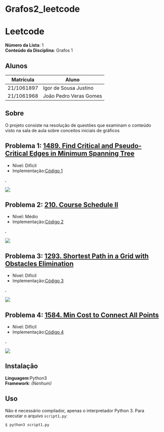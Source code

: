 # Grafos2_leetcode

# Leetcode

**Número da Lista**: 1<br>
**Conteúdo da Disciplina**: Grafos 1 <br>

## Alunos
|Matrícula | Aluno |
| -- | -- |
| 21/1061897  |  Igor de Sousa Justino |
| 21/1061968  |  João Pedro Veras Gomes |

## Sobre 
O projeto consiste na resolução de questões que examinam o conteúdo visto na sala de aula sobre conceitos iniciais de gráficos

## Problema 1: [1489. Find Critical and Pseudo-Critical Edges in Minimum Spanning Tree](https://leetcode.com/problems/find-critical-and-pseudo-critical-edges-in-minimum-spanning-tree/)
- Nível: Difícil
- Implementação:[Código 1]()

**_._**
  
![](./0785.png)
## Problema 2: [210. Course Schedule II](https://leetcode.com/problems/course-schedule-ii/description/)
- Nível: Médio
- Implementação:[Código 2]()

**_._**

![](./210..png)

## Problema 3: [1293. Shortest Path in a Grid with Obstacles Elimination](https://leetcode.com/problems/shortest-path-in-a-grid-with-obstacles-elimination/)
- Nível: Difícil
- Implementação:[Código 3]()
  
**_._**

![](./3017.png)

## Problema 4: [1584. Min Cost to Connect All Points](https://leetcode.com/problems/min-cost-to-connect-all-points/description/)
- Nível: Difícil
- Implementação:[Código 4]()

**_._**

![](./834.png)

## Instalação 
**Linguagem**:Python3 <br>
**Framework**: _(Nenhum)_ <br>

## Uso
Não é necessário compilador, apenas o interpretador Python 3. Para executar o arquivo `script1.py`:

```
$ python3 script1.py
```


